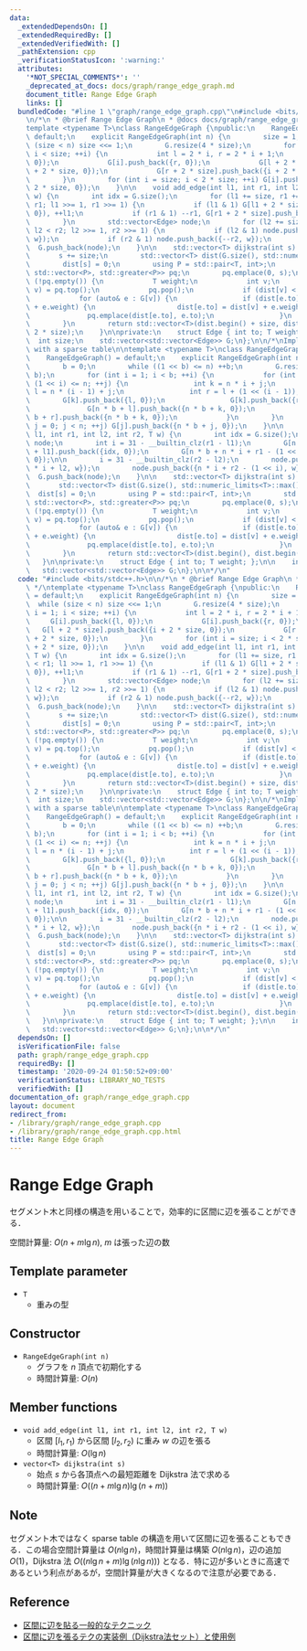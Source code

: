 ```yaml
---
data:
  _extendedDependsOn: []
  _extendedRequiredBy: []
  _extendedVerifiedWith: []
  _pathExtension: cpp
  _verificationStatusIcon: ':warning:'
  attributes:
    '*NOT_SPECIAL_COMMENTS*': ''
    _deprecated_at_docs: docs/graph/range_edge_graph.md
    document_title: Range Edge Graph
    links: []
  bundledCode: "#line 1 \"graph/range_edge_graph.cpp\"\n#include <bits/stdc++.h>\n\
    \n/*\n * @brief Range Edge Graph\n * @docs docs/graph/range_edge_graph.md\n */\n\
    template <typename T>\nclass RangeEdgeGraph {\npublic:\n    RangeEdgeGraph() =\
    \ default;\n    explicit RangeEdgeGraph(int n) {\n        size = 1;\n        while\
    \ (size < n) size <<= 1;\n        G.resize(4 * size);\n        for (int i = 1;\
    \ i < size; ++i) {\n            int l = 2 * i, r = 2 * i + 1;\n            G[i].push_back({l,\
    \ 0});\n            G[i].push_back({r, 0});\n            G[l + 2 * size].push_back({i\
    \ + 2 * size, 0});\n            G[r + 2 * size].push_back({i + 2 * size, 0});\n\
    \        }\n        for (int i = size; i < 2 * size; ++i) G[i].push_back({i +\
    \ 2 * size, 0});\n    }\n\n    void add_edge(int l1, int r1, int l2, int r2, T\
    \ w) {\n        int idx = G.size();\n        for (l1 += size, r1 += size; l1 <\
    \ r1; l1 >>= 1, r1 >>= 1) {\n            if (l1 & 1) G[l1 + 2 * size].push_back({idx,\
    \ 0}), ++l1;\n            if (r1 & 1) --r1, G[r1 + 2 * size].push_back({idx, 0});\n\
    \        }\n        std::vector<Edge> node;\n        for (l2 += size, r2 += size;\
    \ l2 < r2; l2 >>= 1, r2 >>= 1) {\n            if (l2 & 1) node.push_back({l2++,\
    \ w});\n            if (r2 & 1) node.push_back({--r2, w});\n        }\n      \
    \  G.push_back(node);\n    }\n\n    std::vector<T> dijkstra(int s) const {\n \
    \       s += size;\n        std::vector<T> dist(G.size(), std::numeric_limits<T>::max());\n\
    \        dist[s] = 0;\n        using P = std::pair<T, int>;\n        std::priority_queue<P,\
    \ std::vector<P>, std::greater<P>> pq;\n        pq.emplace(0, s);\n\n        while\
    \ (!pq.empty()) {\n            T weight;\n            int v;\n            std::tie(weight,\
    \ v) = pq.top();\n            pq.pop();\n            if (dist[v] < weight) continue;\n\
    \            for (auto& e : G[v]) {\n                if (dist[e.to] > dist[v]\
    \ + e.weight) {\n                    dist[e.to] = dist[v] + e.weight;\n      \
    \              pq.emplace(dist[e.to], e.to);\n                }\n            }\n\
    \        }\n        return std::vector<T>(dist.begin() + size, dist.begin() +\
    \ 2 * size);\n    }\n\nprivate:\n    struct Edge { int to; T weight; };\n\n  \
    \  int size;\n    std::vector<std::vector<Edge>> G;\n};\n\n/*\nImplementation\
    \ with a sparse table\n\ntemplate <typename T>\nclass RangeEdgeGraph {\npublic:\n\
    \    RangeEdgeGraph() = default;\n    explicit RangeEdgeGraph(int n) : n(n) {\n\
    \        b = 0;\n        while ((1 << b) <= n) ++b;\n        G.resize(2 * n *\
    \ b);\n        for (int i = 1; i < b; ++i) {\n            for (int j = 0; j +\
    \ (1 << i) <= n; ++j) {\n                int k = n * i + j;\n                int\
    \ l = n * (i - 1) + j;\n                int r = l + (1 << (i - 1));\n        \
    \        G[k].push_back({l, 0});\n                G[k].push_back({r, 0});\n  \
    \              G[n * b + l].push_back({n * b + k, 0});\n                G[n *\
    \ b + r].push_back({n * b + k, 0});\n            }\n        }\n        for (int\
    \ j = 0; j < n; ++j) G[j].push_back({n * b + j, 0});\n    }\n\n    void add_edge(int\
    \ l1, int r1, int l2, int r2, T w) {\n        int idx = G.size();\n        std::vector<Edge>\
    \ node;\n        int i = 31 - __builtin_clz(r1 - l1);\n        G[n * b + n * i\
    \ + l1].push_back({idx, 0});\n        G[n * b + n * i + r1 - (1 << i)].push_back({idx,\
    \ 0});\n\n        i = 31 - __builtin_clz(r2 - l2);\n        node.push_back({n\
    \ * i + l2, w});\n        node.push_back({n * i + r2 - (1 << i), w});\n      \
    \  G.push_back(node);\n    }\n\n    std::vector<T> dijkstra(int s) const {\n \
    \       std::vector<T> dist(G.size(), std::numeric_limits<T>::max());\n      \
    \  dist[s] = 0;\n        using P = std::pair<T, int>;\n        std::priority_queue<P,\
    \ std::vector<P>, std::greater<P>> pq;\n        pq.emplace(0, s);\n\n        while\
    \ (!pq.empty()) {\n            T weight;\n            int v;\n            std::tie(weight,\
    \ v) = pq.top();\n            pq.pop();\n            if (dist[v] < weight) continue;\n\
    \            for (auto& e : G[v]) {\n                if (dist[e.to] > dist[v]\
    \ + e.weight) {\n                    dist[e.to] = dist[v] + e.weight;\n      \
    \              pq.emplace(dist[e.to], e.to);\n                }\n            }\n\
    \        }\n        return std::vector<T>(dist.begin(), dist.begin() + n);\n \
    \   }\n\nprivate:\n    struct Edge { int to; T weight; };\n\n    int n, b;\n \
    \   std::vector<std::vector<Edge>> G;\n};\n\n*/\n"
  code: "#include <bits/stdc++.h>\n\n/*\n * @brief Range Edge Graph\n * @docs docs/graph/range_edge_graph.md\n\
    \ */\ntemplate <typename T>\nclass RangeEdgeGraph {\npublic:\n    RangeEdgeGraph()\
    \ = default;\n    explicit RangeEdgeGraph(int n) {\n        size = 1;\n      \
    \  while (size < n) size <<= 1;\n        G.resize(4 * size);\n        for (int\
    \ i = 1; i < size; ++i) {\n            int l = 2 * i, r = 2 * i + 1;\n       \
    \     G[i].push_back({l, 0});\n            G[i].push_back({r, 0});\n         \
    \   G[l + 2 * size].push_back({i + 2 * size, 0});\n            G[r + 2 * size].push_back({i\
    \ + 2 * size, 0});\n        }\n        for (int i = size; i < 2 * size; ++i) G[i].push_back({i\
    \ + 2 * size, 0});\n    }\n\n    void add_edge(int l1, int r1, int l2, int r2,\
    \ T w) {\n        int idx = G.size();\n        for (l1 += size, r1 += size; l1\
    \ < r1; l1 >>= 1, r1 >>= 1) {\n            if (l1 & 1) G[l1 + 2 * size].push_back({idx,\
    \ 0}), ++l1;\n            if (r1 & 1) --r1, G[r1 + 2 * size].push_back({idx, 0});\n\
    \        }\n        std::vector<Edge> node;\n        for (l2 += size, r2 += size;\
    \ l2 < r2; l2 >>= 1, r2 >>= 1) {\n            if (l2 & 1) node.push_back({l2++,\
    \ w});\n            if (r2 & 1) node.push_back({--r2, w});\n        }\n      \
    \  G.push_back(node);\n    }\n\n    std::vector<T> dijkstra(int s) const {\n \
    \       s += size;\n        std::vector<T> dist(G.size(), std::numeric_limits<T>::max());\n\
    \        dist[s] = 0;\n        using P = std::pair<T, int>;\n        std::priority_queue<P,\
    \ std::vector<P>, std::greater<P>> pq;\n        pq.emplace(0, s);\n\n        while\
    \ (!pq.empty()) {\n            T weight;\n            int v;\n            std::tie(weight,\
    \ v) = pq.top();\n            pq.pop();\n            if (dist[v] < weight) continue;\n\
    \            for (auto& e : G[v]) {\n                if (dist[e.to] > dist[v]\
    \ + e.weight) {\n                    dist[e.to] = dist[v] + e.weight;\n      \
    \              pq.emplace(dist[e.to], e.to);\n                }\n            }\n\
    \        }\n        return std::vector<T>(dist.begin() + size, dist.begin() +\
    \ 2 * size);\n    }\n\nprivate:\n    struct Edge { int to; T weight; };\n\n  \
    \  int size;\n    std::vector<std::vector<Edge>> G;\n};\n\n/*\nImplementation\
    \ with a sparse table\n\ntemplate <typename T>\nclass RangeEdgeGraph {\npublic:\n\
    \    RangeEdgeGraph() = default;\n    explicit RangeEdgeGraph(int n) : n(n) {\n\
    \        b = 0;\n        while ((1 << b) <= n) ++b;\n        G.resize(2 * n *\
    \ b);\n        for (int i = 1; i < b; ++i) {\n            for (int j = 0; j +\
    \ (1 << i) <= n; ++j) {\n                int k = n * i + j;\n                int\
    \ l = n * (i - 1) + j;\n                int r = l + (1 << (i - 1));\n        \
    \        G[k].push_back({l, 0});\n                G[k].push_back({r, 0});\n  \
    \              G[n * b + l].push_back({n * b + k, 0});\n                G[n *\
    \ b + r].push_back({n * b + k, 0});\n            }\n        }\n        for (int\
    \ j = 0; j < n; ++j) G[j].push_back({n * b + j, 0});\n    }\n\n    void add_edge(int\
    \ l1, int r1, int l2, int r2, T w) {\n        int idx = G.size();\n        std::vector<Edge>\
    \ node;\n        int i = 31 - __builtin_clz(r1 - l1);\n        G[n * b + n * i\
    \ + l1].push_back({idx, 0});\n        G[n * b + n * i + r1 - (1 << i)].push_back({idx,\
    \ 0});\n\n        i = 31 - __builtin_clz(r2 - l2);\n        node.push_back({n\
    \ * i + l2, w});\n        node.push_back({n * i + r2 - (1 << i), w});\n      \
    \  G.push_back(node);\n    }\n\n    std::vector<T> dijkstra(int s) const {\n \
    \       std::vector<T> dist(G.size(), std::numeric_limits<T>::max());\n      \
    \  dist[s] = 0;\n        using P = std::pair<T, int>;\n        std::priority_queue<P,\
    \ std::vector<P>, std::greater<P>> pq;\n        pq.emplace(0, s);\n\n        while\
    \ (!pq.empty()) {\n            T weight;\n            int v;\n            std::tie(weight,\
    \ v) = pq.top();\n            pq.pop();\n            if (dist[v] < weight) continue;\n\
    \            for (auto& e : G[v]) {\n                if (dist[e.to] > dist[v]\
    \ + e.weight) {\n                    dist[e.to] = dist[v] + e.weight;\n      \
    \              pq.emplace(dist[e.to], e.to);\n                }\n            }\n\
    \        }\n        return std::vector<T>(dist.begin(), dist.begin() + n);\n \
    \   }\n\nprivate:\n    struct Edge { int to; T weight; };\n\n    int n, b;\n \
    \   std::vector<std::vector<Edge>> G;\n};\n\n*/\n"
  dependsOn: []
  isVerificationFile: false
  path: graph/range_edge_graph.cpp
  requiredBy: []
  timestamp: '2020-09-24 01:50:52+09:00'
  verificationStatus: LIBRARY_NO_TESTS
  verifiedWith: []
documentation_of: graph/range_edge_graph.cpp
layout: document
redirect_from:
- /library/graph/range_edge_graph.cpp
- /library/graph/range_edge_graph.cpp.html
title: Range Edge Graph
---
```

# Range Edge Graph

セグメント木と同様の構造を用いることで，効率的に区間に辺を張ることができる．

空間計算量: $O(n + m\lg n)$, $m$ は張った辺の数

## Template parameter

- `T`
    - 重みの型

## Constructor

- `RangeEdgeGraph(int n)`
    - グラフを $n$ 頂点で初期化する
    - 時間計算量: $O(n)$

## Member functions

- `void add_edge(int l1, int r1, int l2, int r2, T w)`
    - 区間 $[l_1, r_1)$ から区間 $[l_2, r_2)$ に重み $w$ の辺を張る
    - 時間計算量: $O(\lg n)$
- `vector<T> dijkstra(int s)`
    - 始点 $s$ から各頂点への最短距離を Dijkstra 法で求める
    - 時間計算量: $O((n + m\lg n) \lg (n + m))$

## Note

セグメント木ではなく sparse table の構造を用いて区間に辺を張ることもできる．この場合空間計算量は $O(n\lg n)$，時間計算量は構築 $O(n\lg n)$，辺の追加 $O(1)$，Dijkstra 法 $O((n\lg n + m) \lg (n\lg n)))$ となる．特に辺が多いときに高速であるという利点があるが，空間計算量が大きくなるので注意が必要である．

## Reference

- [区間に辺を貼る一般的なテクニック](https://www.slideshare.net/secret/r8gjH9xYxFR0Fu)
- [区間に辺を張るテクの実装例（Dijkstra法セット）と使用例](https://lorent-kyopro.hatenablog.com/entry/2020/07/24/170656)
